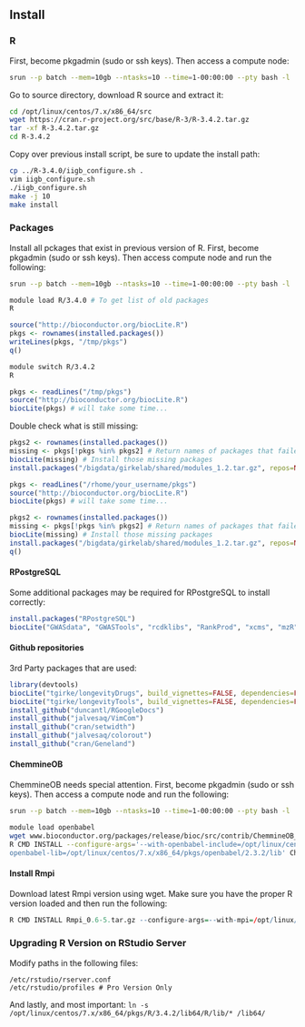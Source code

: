 ## Install
### R
First, become pkgadmin (sudo or ssh keys).
Then access a compute node:
```bash
srun --p batch --mem=10gb --ntasks=10 --time=1-00:00:00 --pty bash -l
```

Go to source directory, download R source and extract it:
```bash
cd /opt/linux/centos/7.x/x86_64/src
wget https://cran.r-project.org/src/base/R-3/R-3.4.2.tar.gz
tar -xf R-3.4.2.tar.gz 
cd R-3.4.2
```

Copy over previous install script, be sure to update the install path:
```bash
cp ../R-3.4.0/iigb_configure.sh .
vim iigb_configure.sh
./iigb_configure.sh 
make -j 10
make install
```

### Packages
Install all pckages that exist in previous version of R.
First, become pkgadmin (sudo or ssh keys).
Then access compute node and run the following:
```bash
srun --p batch --mem=10gb --ntasks=10 --time=1-00:00:00 --pty bash -l

module load R/3.4.0 # To get list of old packages
R
```
```r
source("http://bioconductor.org/biocLite.R")
pkgs <- rownames(installed.packages())
writeLines(pkgs, "/tmp/pkgs")
q()
```
```bash
module switch R/3.4.2
R
```
```r
pkgs <- readLines("/tmp/pkgs")
source("http://bioconductor.org/biocLite.R")
biocLite(pkgs) # will take some time...
```

Double check what is still missing:
```r
pkgs2 <- rownames(installed.packages())
missing <- pkgs[!pkgs %in% pkgs2] # Return names of packages that failed to install
biocLite(missing) # Install those missing packages
install.packages("/bigdata/girkelab/shared/modules_1.2.tar.gz", repos=NULL) # Maintained by Tyler

pkgs <- readLines("/rhome/your_username/pkgs")
source("http://bioconductor.org/biocLite.R")
biocLite(pkgs) # will take some time...

pkgs2 <- rownames(installed.packages())
missing <- pkgs[!pkgs %in% pkgs2] # Return names of packages that failed to install
biocLite(missing) # Install those missing packages
install.packages("/bigdata/girkelab/shared/modules_1.2.tar.gz", repos=NULL) # Maintained by Tyler
q()
```

#### RPostgreSQL
Some additional packages may be required for RPostgreSQL to install correctly:
```r
install.packages("RPostgreSQL")
biocLite("GWASdata", "GWASTools", "rcdklibs", "RankProd", "xcms", "mzR", "rgeos", "ncdf4", "rJava")
```

#### Github repositories
3rd Party packages that are used:
```r
library(devtools)
biocLite("tgirke/longevityDrugs", build_vignettes=FALSE, dependencies=FALSE)
biocLite("tgirke/longevityTools", build_vignettes=FALSE, dependencies=FALSE)
install_github("duncantl/RGoogleDocs")
install_github("jalvesaq/VimCom")
install_github("cran/setwidth")
install_github("jalvesaq/colorout")
install_github("cran/Geneland")
```

#### ChemmineOB
ChemmineOB needs special attention.
First, become pkgadmin (sudo or ssh keys).
Then access a compute node and run the following:
```bash
srun --p batch --mem=10gb --ntasks=10 --time=1-00:00:00 --pty bash -l

module load openbabel
wget www.bioconductor.org/packages/release/bioc/src/contrib/ChemmineOB_1.14.0.tar.gz
R CMD INSTALL --configure-args='--with-openbabel-include=/opt/linux/centos/7.x/x86_64/pkgs/openbabel/2.3.2/include/openbabel-2.0 --with-
openbabel-lib=/opt/linux/centos/7.x/x86_64/pkgs/openbabel/2.3.2/lib' ChemmineOB_1.14.0.tar.gz
```

#### Install Rmpi
Download latest Rmpi version using wget. Make sure you have the proper R version loaded and then run the following:
```r
R CMD INSTALL Rmpi_0.6-5.tar.gz --configure-args=--with-mpi=/opt/linux/centos/7.x/x86_64/pkgs/openmpi/2.0.1-slurm-16.05.4/
```

### Upgrading R Version on RStudio Server
Modify paths in the following files:
```
/etc/rstudio/rserver.conf
/etc/rstudio/profiles # Pro Version Only
```

And lastly, and most important:
```ln -s /opt/linux/centos/7.x/x86_64/pkgs/R/3.4.2/lib64/R/lib/* /lib64/```

